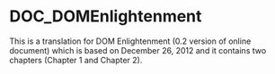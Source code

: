 DOC_DOMEnlightenment
====================

This is a translation for DOM Enlightenment (0.2 version of online document) which is based on December 26, 2012
and it contains two chapters (Chapter 1 and Chapter 2).
